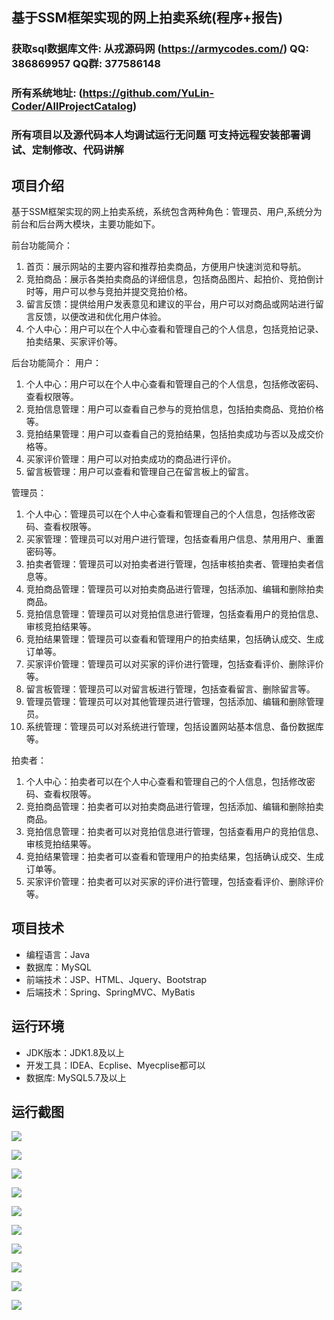## 基于SSM框架实现的网上拍卖系统(程序+报告)

###  获取sql数据库文件: 从戎源码网 (https://armycodes.com/) QQ: 386869957 QQ群: 377586148
###  所有系统地址: (https://github.com/YuLin-Coder/AllProjectCatalog) 
###  所有项目以及源代码本人均调试运行无问题 可支持远程安装部署调试、定制修改、代码讲解

## 项目介绍
基于SSM框架实现的网上拍卖系统，系统包含两种角色：管理员、用户,系统分为前台和后台两大模块，主要功能如下。

前台功能简介：
1. 首页：展示网站的主要内容和推荐拍卖商品，方便用户快速浏览和导航。
2. 竞拍商品：展示各类拍卖商品的详细信息，包括商品图片、起拍价、竞拍倒计时等，用户可以参与竞拍并提交竞拍价格。
3. 留言反馈：提供给用户发表意见和建议的平台，用户可以对商品或网站进行留言反馈，以便改进和优化用户体验。
4. 个人中心：用户可以在个人中心查看和管理自己的个人信息，包括竞拍记录、拍卖结果、买家评价等。

后台功能简介：
用户：
1. 个人中心：用户可以在个人中心查看和管理自己的个人信息，包括修改密码、查看权限等。
2. 竞拍信息管理：用户可以查看自己参与的竞拍信息，包括拍卖商品、竞拍价格等。
3. 竞拍结果管理：用户可以查看自己的竞拍结果，包括拍卖成功与否以及成交价格等。
4. 买家评价管理：用户可以对拍卖成功的商品进行评价。
5. 留言板管理：用户可以查看和管理自己在留言板上的留言。

管理员：
1. 个人中心：管理员可以在个人中心查看和管理自己的个人信息，包括修改密码、查看权限等。
2. 买家管理：管理员可以对用户进行管理，包括查看用户信息、禁用用户、重置密码等。
3. 拍卖者管理：管理员可以对拍卖者进行管理，包括审核拍卖者、管理拍卖者信息等。
4. 竞拍商品管理：管理员可以对拍卖商品进行管理，包括添加、编辑和删除拍卖商品。
5. 竞拍信息管理：管理员可以对竞拍信息进行管理，包括查看用户的竞拍信息、审核竞拍结果等。
6. 竞拍结果管理：管理员可以查看和管理用户的拍卖结果，包括确认成交、生成订单等。
7. 买家评价管理：管理员可以对买家的评价进行管理，包括查看评价、删除评价等。
8. 留言板管理：管理员可以对留言板进行管理，包括查看留言、删除留言等。
9. 管理员管理：管理员可以对其他管理员进行管理，包括添加、编辑和删除管理员。
10. 系统管理：管理员可以对系统进行管理，包括设置网站基本信息、备份数据库等。

拍卖者：
1. 个人中心：拍卖者可以在个人中心查看和管理自己的个人信息，包括修改密码、查看权限等。
2. 竞拍商品管理：拍卖者可以对拍卖商品进行管理，包括添加、编辑和删除拍卖商品。
3. 竞拍信息管理：拍卖者可以对竞拍信息进行管理，包括查看用户的竞拍信息、审核竞拍结果等。
4. 竞拍结果管理：拍卖者可以查看和管理用户的拍卖结果，包括确认成交、生成订单等。
5. 买家评价管理：拍卖者可以对买家的评价进行管理，包括查看评价、删除评价等。

## 项目技术
- 编程语言：Java
- 数据库：MySQL
- 前端技术：JSP、HTML、Jquery、Bootstrap
- 后端技术：Spring、SpringMVC、MyBatis

## 运行环境
- JDK版本：JDK1.8及以上
- 开发工具：IDEA、Ecplise、Myecplise都可以
- 数据库: MySQL5.7及以上

## 运行截图
![](screenshot/1.png)

![](screenshot/2.png)

![](screenshot/3.png)

![](screenshot/4.png)

![](screenshot/5.png)

![](screenshot/6.png)

![](screenshot/7.png)

![](screenshot/8.png)

![](screenshot/9.png)

![](screenshot/10.png)
